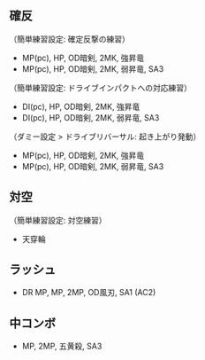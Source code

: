 ## 確反

（簡単練習設定: 確定反撃の練習）

- MP(pc), HP, OD暗剣, 2MK, 強昇竜
- MP(pc), HP, OD暗剣, 2MK, 弱昇竜, SA3

（簡単練習設定: ドライブインパクトへの対応練習）

- DI(pc), HP, OD暗剣, 2MK, 強昇竜
- DI(pc), HP, OD暗剣, 2MK, 弱昇竜, SA3

（ダミー設定 > ドライブリバーサル: 起き上がり発動）

- MP(pc), HP, OD暗剣, 2MK, 強昇竜
- MP(pc), HP, OD暗剣, 2MK, 弱昇竜, SA3

## 対空

（簡単練習設定: 対空練習）

- 天穿輪

## ラッシュ

- DR MP, MP, 2MP, OD風刃, SA1 (AC2)

## 中コンボ

- MP, 2MP, 五黄殺, SA3
